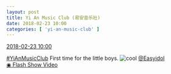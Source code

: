 ```yaml
---
layout: post
title: Yi An Music Club (易安音乐社)
date: 2018-02-23 10:00
categories: [ 'yi-an-music-club' ]
---
```


<div class="weibo-info">
  <a href="https://weibo.com/6094546964/G4pQiov0n">2018-02-23 10:00</a>
</div>

[#YiAnMusicClub](https://weibo.com/p/100808beae2e3e05b17b64f63ebedca39f19b2/super_index) First time for the little boys. ![cool](https://img.t.sinajs.cn/t4/appstyle/expression/ext/normal/8a/pcmoren_cool2017_org.png) [@Easyidol](https://weibo.com/youeasy)  
[◉ Flash Show Video](http://www.miaopai.com/show/pAaLU8~Kvf082HyNOWTimdBZG-qltcDkqr61zA__.htm)
